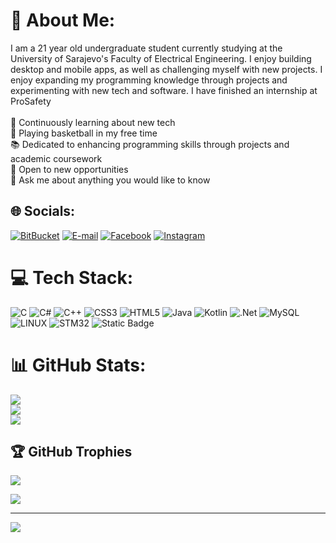 # 💫 About Me:
I am a 21 year old undergraduate student currently studying at the University of Sarajevo's Faculty of Electrical Engineering. I enjoy building desktop and mobile apps, as well as challenging myself with new projects. I enjoy expanding my programming knowledge through projects and experimenting with new tech and software. I have finished an internship at ProSafety <br><br>🔭 Continuously learning about new tech<br>🏀 Playing basketball in my free time<br>📚 Dedicated to enhancing programming skills through projects and academic coursework<br>🤝 Open to new opportunities<br>💬 Ask me about anything you would like to know


## 🌐 Socials:
[![BitBucket](https://img.shields.io/badge/Bitbucket-0747a6?style=for-the-badge&logo=bitbucket&logoColor=white)](https://bitbucket.org/benjaminkadic/) [![E-mail](https://img.shields.io/badge/Gmail-D14836?style=for-the-badge&logo=gmail&logoColor=white)](mailto:bkadic1@etf.unsa.ba) [![Facebook](https://img.shields.io/badge/Facebook-1877F2?style=for-the-badge&logo=facebook&logoColor=white)](https://facebook.com/benjamin.kadic.9) [![Instagram](https://img.shields.io/badge/Instagram-E4405F?style=for-the-badge&logo=instagram&logoColor=white)](https://instagram.com/benjaminkadic34) 

# 💻 Tech Stack:
![C](https://img.shields.io/badge/c-%2300599C.svg?style=for-the-badge&logo=c&logoColor=white) ![C#](https://img.shields.io/badge/c%23-%23239120.svg?style=for-the-badge&logo=c-sharp&logoColor=white) ![C++](https://img.shields.io/badge/c++-%2300599C.svg?style=for-the-badge&logo=c%2B%2B&logoColor=white) ![CSS3](https://img.shields.io/badge/css3-%231572B6.svg?style=for-the-badge&logo=css3&logoColor=white) ![HTML5](https://img.shields.io/badge/html5-%23E34F26.svg?style=for-the-badge&logo=html5&logoColor=white) ![Java](https://img.shields.io/badge/java-%23ED8B00.svg?style=for-the-badge&logo=java&logoColor=white) ![Kotlin](https://img.shields.io/badge/kotlin-%230095D5.svg?style=for-the-badge&logo=kotlin&logoColor=white) ![.Net](https://img.shields.io/badge/.NET-5C2D91?style=for-the-badge&logo=.net&logoColor=white) ![MySQL](https://img.shields.io/badge/mysql-%2300f.svg?style=for-the-badge&logo=mysql&logoColor=white) ![LINUX](https://img.shields.io/badge/Linux-FCC624?style=for-the-badge&logo=linux&logoColor=black) ![STM32](https://img.shields.io/badge/STM32-3?style=for-the-badge&logo=%3Csvg%20role%3D%22img%22%20viewBox%3D%220%200%2024%2024%22%20xmlns%3D%22http%3A%2F%2Fwww.w3.org%2F2000%2Fsvg%22%3E%3Ctitle%3ESTMicroelectronics%3C%2Ftitle%3E%3Cpath%20d%3D%22M%2023.818%205.61%20L%206.402%205.61%20C%205.125%205.609%203.968%206.362%203.452%207.529%20L%200.014%2015.811%20C%20-0.036%2015.931%200.052%2016.063%200.182%2016.061%20L%208.046%2016.061%20C%208.601%2016.061%208.848%2015.523%208.412%2015.093%20L%205.524%2012.388%20C%204.008%2010.9%204.658%207.45%207.81%207.45%20L%2023.206%207.45%20C%2023.283%207.451%2023.352%207.402%2023.378%207.329%20L%2023.987%205.857%20C%2023.996%205.835%2024.001%205.811%2024%205.787%20C%2023.997%205.689%2023.917%205.61%2023.818%205.61%20M%2022.082%209.826%20L%2019.126%209.826%20C%2018.932%209.825%2018.756%209.94%2018.681%2010.118%20L%2015.369%2018.118%20C%2015.355%2018.144%2015.347%2018.173%2015.347%2018.202%20C%2015.348%2018.302%2015.429%2018.383%2015.529%2018.381%20L%2016.632%2018.381%20C%2017.93%2018.387%2019.105%2017.613%2019.612%2016.418%20L%2022.244%2010.063%20C%2022.252%2010.042%2022.257%2010.019%2022.257%209.996%20C%2022.253%209.902%2022.176%209.828%2022.082%209.826%20M%2016.271%2010.005%20C%2016.271%209.905%2016.189%209.825%2016.089%209.825%20L%207.706%209.825%20C%207.251%209.825%206.853%2010.38%207.335%2010.825%20L%2010.104%2013.404%20C%2010.104%2013.404%2011.224%2014.437%2010.984%2015.916%20C%2010.778%2017.219%209.889%2018.016%209.241%2018.302%20C%209.208%2018.31%209.196%2018.351%209.219%2018.376%20C%209.23%2018.387%209.246%2018.392%209.261%2018.388%20L%2012.489%2018.388%20C%2012.683%2018.39%2012.859%2018.275%2012.934%2018.095%20L%2016.256%2010.068%20C%2016.266%2010.049%2016.271%2010.027%2016.271%2010.005%22%2F%3E%3C%2Fsvg%3E&logoColor=white&color=%2303234B) ![Static Badge](https://img.shields.io/badge/KEIL-1?style=for-the-badge&logoColor=white&label=ARM&labelColor=%23217300&color=%23217355)


# 📊 GitHub Stats:
![](https://github-readme-stats.vercel.app/api?username=BenjaminKadic&theme=radical&hide_border=false&include_all_commits=true&count_private=true)<br/>
![](https://github-readme-streak-stats.herokuapp.com/?user=BenjaminKadic&theme=radical&hide_border=false)<br/>
![](https://github-readme-stats.vercel.app/api/top-langs/?username=BenjaminKadic&theme=radical&hide_border=false&include_all_commits=true&count_private=true&layout=compact)

## 🏆 GitHub Trophies
![](https://github-profile-trophy.vercel.app/?username=BenjaminKadic&theme=discord&no-frame=false&no-bg=true&margin-w=4)


![](https://quotes-github-readme.vercel.app/api?type=horizontal&theme=radical)

---
[![](https://visitcount.itsvg.in/api?id=BenjaminKadic&icon=0&color=6)](https://visitcount.itsvg.in)
